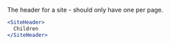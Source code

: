 The header for a site - should only have one per page.

<div class="examples">

</div>

```jsx
<SiteHeader>
  Children
</SiteHeader>
```
